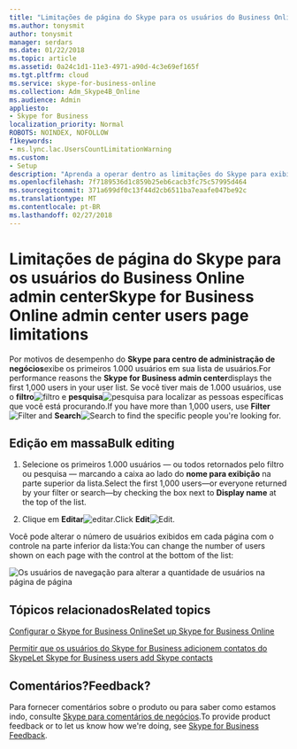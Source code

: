 ```yaml
---
title: "Limitações de página do Skype para os usuários do Business Online admin center"
ms.author: tonysmit
author: tonysmit
manager: serdars
ms.date: 01/22/2018
ms.topic: article
ms.assetid: 0a24c1d1-11e3-4971-a90d-4c3e69ef165f
ms.tgt.pltfrm: cloud
ms.service: skype-for-business-online
ms.collection: Adm_Skype4B_Online
ms.audience: Admin
appliesto:
- Skype for Business
localization_priority: Normal
ROBOTS: NOINDEX, NOFOLLOW
f1keywords:
- ms.lync.lac.UsersCountLimitationWarning
ms.custom:
- Setup
description: "Aprenda a operar dentro as limitações do Skype para exibição de negócios on-line do administrador de usuários. "
ms.openlocfilehash: 7f7189536d1c859b25eb6cacb3fc75c57995d464
ms.sourcegitcommit: 371a699df0c13f44d2cb6511ba7eaafe047be92c
ms.translationtype: MT
ms.contentlocale: pt-BR
ms.lasthandoff: 02/27/2018
---
```

# <a name="skype-for-business-online-admin-center-users-page-limitations"></a><span data-ttu-id="8265e-103">Limitações de página do Skype para os usuários do Business Online admin center</span><span class="sxs-lookup"><span data-stu-id="8265e-103">Skype for Business Online admin center users page limitations</span></span>

<span data-ttu-id="8265e-104">Por motivos de desempenho do **Skype para centro de administração de negócios**exibe os primeiros 1.000 usuários em sua lista de usuários.</span><span class="sxs-lookup"><span data-stu-id="8265e-104">For performance reasons the **Skype for Business admin center**displays the first 1,000 users in your user list.</span></span> <span data-ttu-id="8265e-105">Se você tiver mais de 1.000 usuários, use o **filtro**![filtro](../images/d360528a-a05a-4f0d-a7fd-25a6c696206a.png) e **pesquisa**![pesquisa](../images/5cc29d50-4eec-48a4-bdad-bbeae230f9ae.png) para localizar as pessoas específicas que você está procurando.</span><span class="sxs-lookup"><span data-stu-id="8265e-105">If you have more than 1,000 users, use **Filter**![Filter](../images/d360528a-a05a-4f0d-a7fd-25a6c696206a.png) and **Search**![Search](../images/5cc29d50-4eec-48a4-bdad-bbeae230f9ae.png) to find the specific people you're looking for.</span></span>
  
## <a name="bulk-editing"></a><span data-ttu-id="8265e-106">Edição em massa</span><span class="sxs-lookup"><span data-stu-id="8265e-106">Bulk editing</span></span>
<span data-ttu-id="8265e-107"><a name="__top"> </a></span><span class="sxs-lookup"><span data-stu-id="8265e-107"></span></span>

1. <span data-ttu-id="8265e-108">Selecione os primeiros 1.000 usuários — ou todos retornados pelo filtro ou pesquisa — marcando a caixa ao lado do **nome para exibição** na parte superior da lista.</span><span class="sxs-lookup"><span data-stu-id="8265e-108">Select the first 1,000 users—or everyone returned by your filter or search—by checking the box next to **Display name** at the top of the list.</span></span>
    
2. <span data-ttu-id="8265e-109">Clique em **Editar**![editar](../images/2f8948c1-e4f3-4022-b9cd-37fed066056e.png).</span><span class="sxs-lookup"><span data-stu-id="8265e-109">Click **Edit**![Edit](../images/2f8948c1-e4f3-4022-b9cd-37fed066056e.png).</span></span>
    
<span data-ttu-id="8265e-110">Você pode alterar o número de usuários exibidos em cada página com o controle na parte inferior da lista:</span><span class="sxs-lookup"><span data-stu-id="8265e-110">You can change the number of users shown on each page with the control at the bottom of the list:</span></span>
  
![Os usuários de navegação para alterar a quantidade de usuários na página de página](../images/7d8ba24e-e3e8-4ff8-92f7-98ac143aab6d.png)
  
## <a name="related-topics"></a><span data-ttu-id="8265e-112">Tópicos relacionados</span><span class="sxs-lookup"><span data-stu-id="8265e-112">Related topics</span></span>
[<span data-ttu-id="8265e-113">Configurar o Skype for Business Online</span><span class="sxs-lookup"><span data-stu-id="8265e-113">Set up Skype for Business Online</span></span>](set-up-skype-for-business-online.md)

[<span data-ttu-id="8265e-114">Permitir que os usuários do Skype for Business adicionem contatos do Skype</span><span class="sxs-lookup"><span data-stu-id="8265e-114">Let Skype for Business users add Skype contacts</span></span>](let-skype-for-business-users-add-skype-contacts.md)

## <a name="feedback"></a><span data-ttu-id="8265e-115">Comentários?</span><span class="sxs-lookup"><span data-stu-id="8265e-115">Feedback?</span></span>
<span data-ttu-id="8265e-116">Para fornecer comentários sobre o produto ou para saber como estamos indo, consulte [Skype para comentários de negócios](https://www.skypefeedback.com).</span><span class="sxs-lookup"><span data-stu-id="8265e-116">To provide product feedback or to let us know how we're doing, see [Skype for Business Feedback](https://www.skypefeedback.com).</span></span>